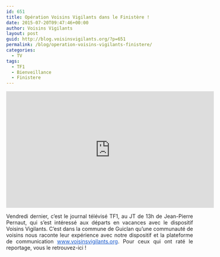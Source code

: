 ```yaml
---
id: 651
title: Opération Voisins Vigilants dans le Finistère !
date: 2015-07-20T09:47:46+00:00
author: Voisins Vigilants
layout: post
guid: http://blog.voisinsvigilants.org/?p=651
permalink: /blog/operation-voisins-vigilants-finistere/
categories:
  - TV
tags:
  - TF1
  - Bienveillance
  - Finistere
---
```

<iframe width="560" height="315" src="https://www.youtube.com/embed/14_6uQsF-Tg" frameborder="0" allow="accelerometer; autoplay; encrypted-media; gyroscope; picture-in-picture" allowfullscreen></iframe>

<p style="text-align: justify;">
  <span style="color: #222222;">Vendredi dernier, c’est le journal télévisé TF1, au JT de 13h de Jean-Pierre Pernaut, qui s’est intéressé aux départs en vacances avec le dispositif Voisins Vigilants. C’est dans la commune de Guiclan qu’une communauté de voisins nous raconte leur expérience avec notre dispositif et la plateforme de communication </span><a style="color: #1155cc;" href="http://www.voisinsvigilants.org/" target="_blank">www.<wbr />voisinsvigilants.org</a><span style="color: #222222;">. Pour ceux qui ont raté le reportage, vous le retrouvez-ici !</span>
</p>

&nbsp;
